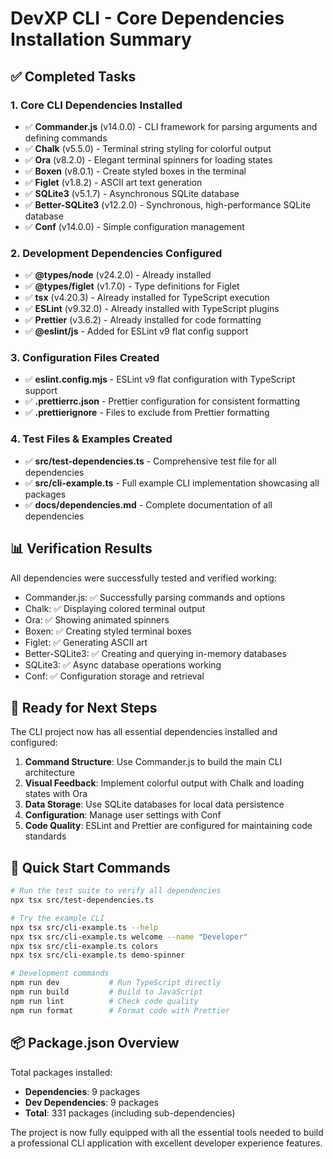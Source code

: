 # DevXP CLI - Core Dependencies Installation Summary

## ✅ Completed Tasks

### 1. **Core CLI Dependencies Installed**
- ✅ **Commander.js** (v14.0.0) - CLI framework for parsing arguments and defining commands
- ✅ **Chalk** (v5.5.0) - Terminal string styling for colorful output
- ✅ **Ora** (v8.2.0) - Elegant terminal spinners for loading states
- ✅ **Boxen** (v8.0.1) - Create styled boxes in the terminal
- ✅ **Figlet** (v1.8.2) - ASCII art text generation
- ✅ **SQLite3** (v5.1.7) - Asynchronous SQLite database
- ✅ **Better-SQLite3** (v12.2.0) - Synchronous, high-performance SQLite database
- ✅ **Conf** (v14.0.0) - Simple configuration management

### 2. **Development Dependencies Configured**
- ✅ **@types/node** (v24.2.0) - Already installed
- ✅ **@types/figlet** (v1.7.0) - Type definitions for Figlet
- ✅ **tsx** (v4.20.3) - Already installed for TypeScript execution
- ✅ **ESLint** (v9.32.0) - Already installed with TypeScript plugins
- ✅ **Prettier** (v3.6.2) - Already installed for code formatting
- ✅ **@eslint/js** - Added for ESLint v9 flat config support

### 3. **Configuration Files Created**
- ✅ **eslint.config.mjs** - ESLint v9 flat configuration with TypeScript support
- ✅ **.prettierrc.json** - Prettier configuration for consistent formatting
- ✅ **.prettierignore** - Files to exclude from Prettier formatting

### 4. **Test Files & Examples Created**
- ✅ **src/test-dependencies.ts** - Comprehensive test file for all dependencies
- ✅ **src/cli-example.ts** - Full example CLI implementation showcasing all packages
- ✅ **docs/dependencies.md** - Complete documentation of all dependencies

## 📊 Verification Results

All dependencies were successfully tested and verified working:
- Commander.js: ✅ Successfully parsing commands and options
- Chalk: ✅ Displaying colored terminal output
- Ora: ✅ Showing animated spinners
- Boxen: ✅ Creating styled terminal boxes
- Figlet: ✅ Generating ASCII art
- Better-SQLite3: ✅ Creating and querying in-memory databases
- SQLite3: ✅ Async database operations working
- Conf: ✅ Configuration storage and retrieval

## 🚀 Ready for Next Steps

The CLI project now has all essential dependencies installed and configured:

1. **Command Structure**: Use Commander.js to build the main CLI architecture
2. **Visual Feedback**: Implement colorful output with Chalk and loading states with Ora
3. **Data Storage**: Use SQLite databases for local data persistence
4. **Configuration**: Manage user settings with Conf
5. **Code Quality**: ESLint and Prettier are configured for maintaining code standards

## 📝 Quick Start Commands

```bash
# Run the test suite to verify all dependencies
npx tsx src/test-dependencies.ts

# Try the example CLI
npx tsx src/cli-example.ts --help
npx tsx src/cli-example.ts welcome --name "Developer"
npx tsx src/cli-example.ts colors
npx tsx src/cli-example.ts demo-spinner

# Development commands
npm run dev           # Run TypeScript directly
npm run build         # Build to JavaScript
npm run lint          # Check code quality
npm run format        # Format code with Prettier
```

## 📦 Package.json Overview

Total packages installed:
- **Dependencies**: 9 packages
- **Dev Dependencies**: 9 packages
- **Total**: 331 packages (including sub-dependencies)

The project is now fully equipped with all the essential tools needed to build a professional CLI application with excellent developer experience features.
